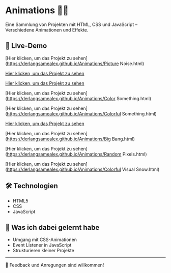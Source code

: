 # Animations 🎨✨

Eine Sammlung von Projekten mit HTML, CSS und JavaScript – Verschiedene Animationen und Effekte.

## 🔗 Live-Demo  
[Hier klicken, um das Projekt zu sehen](https://derlangsamealex.github.io/Animations/Picture Noise.html)

[Hier klicken, um das Projekt zu sehen](https://derlangsamealex.github.io/Animations/Parasites.html)

[Hier klicken, um das Projekt zu sehen](https://derlangsamealex.github.io/Animations/Something.html)

[Hier klicken, um das Projekt zu sehen](https://derlangsamealex.github.io/Animations/Color Something.html)

[Hier klicken, um das Projekt zu sehen](https://derlangsamealex.github.io/Animations/Colorful Something.html)

[Hier klicken, um das Projekt zu sehen](https://derlangsamealex.github.io/Animations/Thunder.html)

[Hier klicken, um das Projekt zu sehen](https://derlangsamealex.github.io/Animations/Big Bang.html)

[Hier klicken, um das Projekt zu sehen](https://derlangsamealex.github.io/Animations/Random Pixels.html)

[Hier klicken, um das Projekt zu sehen](https://derlangsamealex.github.io/Animations/Colorful Visual Snow.html)

## 🛠️ Technologien  
- HTML5  
- CSS  
- JavaScript

## 🧠 Was ich dabei gelernt habe
- Umgang mit CSS-Animationen
- Event Listener in JavaScript
- Strukturieren kleiner Projekte

---

👀 Feedback und Anregungen sind willkommen!
